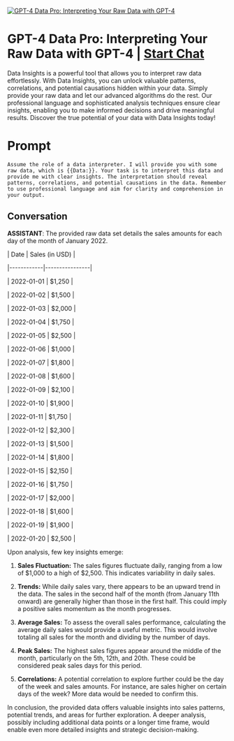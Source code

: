 
[![GPT-4 Data Pro: Interpreting Your Raw Data with GPT-4](https://flow-prompt-covers.s3.us-west-1.amazonaws.com/icon/futuristic/futu_7.png)](https://gptcall.net/chat.html?data=%7B%22contact%22%3A%7B%22id%22%3A%22g366mOQeRyUji7a9UBmgk%22%2C%22flow%22%3Atrue%7D%7D)
# GPT-4 Data Pro: Interpreting Your Raw Data with GPT-4 | [Start Chat](https://gptcall.net/chat.html?data=%7B%22contact%22%3A%7B%22id%22%3A%22g366mOQeRyUji7a9UBmgk%22%2C%22flow%22%3Atrue%7D%7D)
Data Insights is a powerful tool that allows you to interpret raw data effortlessly. With Data Insights, you can unlock valuable patterns, correlations, and potential causations hidden within your data. Simply provide your raw data and let our advanced algorithms do the rest. Our professional language and sophisticated analysis techniques ensure clear insights, enabling you to make informed decisions and drive meaningful results. Discover the true potential of your data with Data Insights today!

# Prompt

```
Assume the role of a data interpreter. I will provide you with some raw data, which is {{Data:}}. Your task is to interpret this data and provide me with clear insights. The interpretation should reveal patterns, correlations, and potential causations in the data. Remember to use professional language and aim for clarity and comprehension in your output.
```

## Conversation

**ASSISTANT**: The provided raw data set details the sales amounts for each day of the month of January 2022.



| Date       | Sales (in USD) |

|------------|----------------|

| 2022-01-01 | $1,250         |

| 2022-01-02 | $1,500         |

| 2022-01-03 | $2,000         |

| 2022-01-04 | $1,750         |

| 2022-01-05 | $2,500         |

| 2022-01-06 | $1,000         |

| 2022-01-07 | $1,800         |

| 2022-01-08 | $1,600         |

| 2022-01-09 | $2,100         |

| 2022-01-10 | $1,900         |

| 2022-01-11 | $1,750         |

| 2022-01-12 | $2,300         |

| 2022-01-13 | $1,500         |

| 2022-01-14 | $1,800         |

| 2022-01-15 | $2,150         |

| 2022-01-16 | $1,750         |

| 2022-01-17 | $2,000         |

| 2022-01-18 | $1,600         |

| 2022-01-19 | $1,900         |

| 2022-01-20 | $2,500         |



Upon analysis, few key insights emerge:



1. **Sales Fluctuation:** The sales figures fluctuate daily, ranging from a low of $1,000 to a high of $2,500. This indicates variability in daily sales.



2. **Trends:** While daily sales vary, there appears to be an upward trend in the data. The sales in the second half of the month (from January 11th onward) are generally higher than those in the first half. This could imply a positive sales momentum as the month progresses.



3. **Average Sales:** To assess the overall sales performance, calculating the average daily sales would provide a useful metric. This would involve totaling all sales for the month and dividing by the number of days.



4. **Peak Sales:** The highest sales figures appear around the middle of the month, particularly on the 5th, 12th, and 20th. These could be considered peak sales days for this period.



5. **Correlations:** A potential correlation to explore further could be the day of the week and sales amounts. For instance, are sales higher on certain days of the week? More data would be needed to confirm this.



In conclusion, the provided data offers valuable insights into sales patterns, potential trends, and areas for further exploration. A deeper analysis, possibly including additional data points or a longer time frame, would enable even more detailed insights and strategic decision-making.


